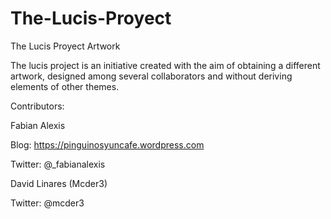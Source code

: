 # The-Lucis-Proyect
The Lucis Proyect Artwork

The lucis project is an initiative created with the aim of obtaining a different artwork, designed among several collaborators and without deriving elements of other themes.

Contributors:

Fabian Alexis

Blog:
https://pinguinosyuncafe.wordpress.com

Twitter: @_fabianalexis

David Linares (Mcder3)

Twitter: @mcder3
